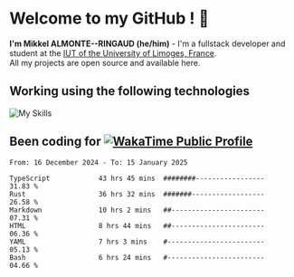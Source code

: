 # Welcome to my GitHub ! 🌃

**I'm Mikkel ALMONTE--RINGAUD (he/him)** - I'm a fullstack developer and student at the [IUT of the University of Limoges, France](https://iut.unilim.fr). \
All my projects are open source and available here.

## Working using the following technologies

![My Skills](https://skillicons.dev/icons?i=solidjs,pnpm,nodejs,ts,js,vercel,netlify,html,css,rust,astro,git,vue,md,electron,figma,github,bash,bun,cloudflare,py,tailwind,nginx,npm,tauri,vite,zig,yarn,windicss,dart,flutter,kotlin&theme=dark)

## Been coding for [![WakaTime Public Profile](https://wakatime.com/badge/user/0839e595-e07a-435c-8d59-ed95f2a3d6dd.svg?style=flat-square)](https://wakatime.com/@0839e595-e07a-435c-8d59-ed95f2a3d6dd)

<!--START_SECTION:waka-->

```plain
From: 16 December 2024 - To: 15 January 2025

TypeScript            43 hrs 45 mins  ########-----------------   31.83 %
Rust                  36 hrs 32 mins  #######------------------   26.58 %
Markdown              10 hrs 2 mins   ##-----------------------   07.31 %
HTML                  8 hrs 44 mins   ##-----------------------   06.36 %
YAML                  7 hrs 3 mins    #------------------------   05.13 %
Bash                  6 hrs 24 mins   #------------------------   04.66 %
```

<!--END_SECTION:waka-->
